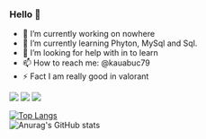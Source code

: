 ### Hello 👋

- 🔭 I’m currently working on nowhere
- 🌱 I’m currently learning Phyton, MySql and Sql.
- 🤔 I’m looking for help with in to learn
- 📫 How to reach me: @kauabuc79
- ⚡ Fact I am really good in valorant
<div> 
  <a href="https://instagram.com/kauabuchweitz" target="_blank"><img src="https://img.shields.io/badge/-Instagram-%23E4405F?style=for-the-badge&logo=instagram&logoColor=white" target="_blank"></a>
  <a href = "mailto:kakabuchweitz@gmail.com"><img src="https://img.shields.io/badge/-Gmail-%23333?style=for-the-badge&logo=gmail&logoColor=white" target="_blank"></a>
  <a href="https://www.linkedin.com/in/kauã-buchweitz/" target="_blank"><img src="https://img.shields.io/badge/-LinkedIn-%230077B5?style=for-the-badge&logo=linkedin&logoColor=white" target="_blank"></a> 
  
</div>

[![Top Langs](https://github-readme-stats.vercel.app/api/top-langs/?username=kauabuc&layout=compact&theme=dracula)](https://github.com/kauabuc/github-readme-stats)
<br>
![Anurag's GitHub stats](https://github-readme-stats.vercel.app/api?username=kauabuc&show_icons=true&theme=dracula)
